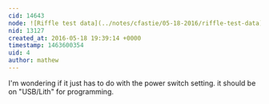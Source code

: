 ```yaml
---
cid: 14643
node: ![Riffle test data](../notes/cfastie/05-18-2016/riffle-test-data)
nid: 13127
created_at: 2016-05-18 19:39:14 +0000
timestamp: 1463600354
uid: 4
author: mathew
---
```


I'm wondering if it just has to do with the power switch setting.  it should be on "USB/Lith" for programming.